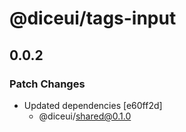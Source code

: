 # @diceui/tags-input

## 0.0.2

### Patch Changes

- Updated dependencies [e60ff2d]
  - @diceui/shared@0.1.0
